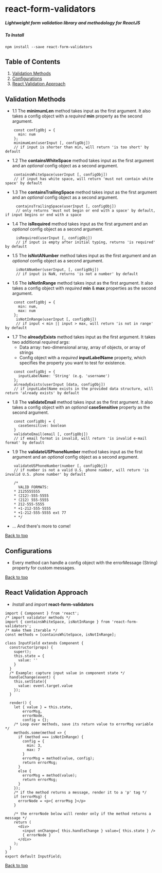# react-form-validators
##### *Lightweight form validation library and methodology for ReactJS*

##### To Install
``npm install --save react-form-validators``

## Table of Contents

1. [Validation Methods](#validation-methods)
2. [Configurations](#configurations)
3. [React Validation Approach](#react-validation-approach)

## Validation Methods
- 1.1 The **minimumLen** method takes input as the first argument. It also takes a config object with a *required* **min** property as the second argument.
````
    const configObj = {
      min: num
    };
    minimumLen(userInput [, configObj])
    // if input is shorter than min, will return 'is too short' by default
````

- 1.2 The **containsWhiteSpace** method takes input as the first argument and an *optional* config object as a second argument.
````
    containsWhiteSpace(userInput [, configObj])
    // if input has white space, will return 'must not contain white space' by default
````

- 1.3 The **containsTrailingSpace** method takes input as the first argument and an *optional* config object as a second argument.
````
     containsTrailingSpace(userInput [, configObj])
     // only returns 'must not begin or end with a space' by default, if input begins or end with a space
````

- 1.4 The **isRequired** method takes input as the first argument and an *optional* config object as a second argument.
````
     isRequired(userInput [, configObj])
     // if input is empty after initial typing, returns 'is required' by default
````

- 1.5 The **isNotANumber** method takes input as the first argument and an *optional* config object as a second argument.
````
     isNotANumber(userInput, [, configObj])
     // if input is NaN, returns 'is not a number' by default
````

- 1.6 The **isNotInRange** method takes input as the first argument. It also takes a config object with *required* **min** & **max** properties as the second argument.
````
    const configObj = {
      min: num,
      max: num
    };
     isNotInRange(userInput [, configObj])
     // if input < min || input > max, will return 'is not in range' by default
````

- 1.7 The **alreadyExists** method takes input as the first argument. It takes two additional *required* args:
  - Data array: two-dimensional array, array of objects, or array of strings
  - Config object with a *required* **inputLabelName** property, which specifies the property you want to test for existence.
````
    const configObj = {
      inputLabelName: 'String' (e.g. 'username')
    };
    alreadyExists(userInput [data, configObj])
    // if inputLabelName exists in the provided data structure, will return 'already exists' by default
````

- 1.8 The **validateEmail** method takes input as the first argument. It also takes a config object with an *optional* **caseSensitive** property as the second argument.
````
    const configObj = {
      caseSensitive: boolean
    }
    validateEmail(email [, configObj])
    // if email format is invalid, will return 'is invalid e-mail format' by default
````

- 1.9 The **validateUSPhoneNumber** method takes input as the first argument and an *optional* config object as a second argument.
````
    validateUSPhoneNumber(number [, configObj])
    // if number is not a valid U.S. phone number, will return 'is invalid U.S. phone number' by default

    /*
      VALID FORMATS:
    * 2125555555
    * (212)-555-5555
    * (212) 555-5555
    * 212-555-5555
    * +1-212-555-5555
    * +1-212-555-5555 ext 77
    * */
````

- ... And there's more to come!

<a href="#top">Back to top</a>

## Configurations

- Every method can handle a config object with the errorMessage (String) property for custom messages.

<a href="#top">Back to top</a>

## React Validation Approach

- *Install* and *import* **react-form-validators**
````
import { Component } from 'react';
/* import validator methods */
import { containsWhiteSpace, isNotInRange } from 'react-form-validators';
/* make them iterable */
const methods = [containsWhiteSpace, isNotInRange];

class InputField extends Component {
  constructor(props) {
    super();
    this.state = {
      value: ''
    }
  }
  /* Example: capture input value in component state */
  handleChange(event) {
    this.setState({
      value: event.target.value
    });
  }

  render() {
    let { value } = this.state,
        errorMsg,
        errorNode,
        config = {};
    /* Loop over methods, save its return value to errorMsg variable */
    methods.some(method => {
      if (method === isNotInRange) {
        config = {
          min: 3,
          max: 7
        }
        errorMsg = method(value, config);
        return errorMsg;
      }
      else {
        errorMsg = method(value);
        return errorMsg;
      }
    });
    /* if the method returns a message, render it to a 'p' tag */
    if (errorMsg) {
      errorNode = <p>{ errorMsg }</p>
    }

    /* the errorNode below will render only if the method returns a message */
    return (
      <div>
        <input onChange={ this.handleChange } value={ this.state } />
        { errorNode }
      </div>
    );
  }
}
export default InputField;

````
<a href="#top">Back to top</a>
